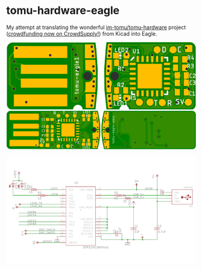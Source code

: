# tomu-hardware-eagle

My attempt at translating the wonderful [im-tomu/tomu-hardware](https://github.com/im-tomu/tomu-hardware) project ([crowdfunding now on CrowdSupply!](https://www.crowdsupply.com/sutajio-kosagi/tomu/)) from Kicad into Eagle.

![tomu-eagle1-topbot](./docs/tomu-eagle1-pcb-topbot.png)
![tomu-eagle-easy-topbot](./docs/tomu-eagle-easy-pcb-topbot.png)

![tomu-eagle0-sch](./docs/tomu-eagle0-sch.png)

